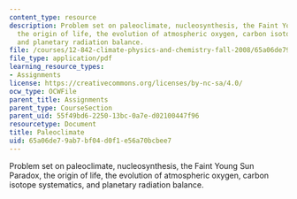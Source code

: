 ```yaml
---
content_type: resource
description: Problem set on paleoclimate, nucleosynthesis, the Faint Young Sun Paradox,
  the origin of life, the evolution of atmospheric oxygen, carbon isotope systematics,
  and planetary radiation balance.
file: /courses/12-842-climate-physics-and-chemistry-fall-2008/65a06de79ab7bf04d0f1e56a70bcbee7_ps1.pdf
file_type: application/pdf
learning_resource_types:
- Assignments
license: https://creativecommons.org/licenses/by-nc-sa/4.0/
ocw_type: OCWFile
parent_title: Assignments
parent_type: CourseSection
parent_uid: 55f49bd6-2250-13bc-0a7e-d02100447f96
resourcetype: Document
title: Paleoclimate
uid: 65a06de7-9ab7-bf04-d0f1-e56a70bcbee7
---
```

Problem set on paleoclimate, nucleosynthesis, the Faint Young Sun Paradox, the origin of life, the evolution of atmospheric oxygen, carbon isotope systematics, and planetary radiation balance.